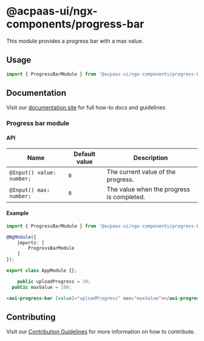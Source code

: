 # @acpaas-ui/ngx-components/progress-bar

This module provides a progress bar with a max value.

## Usage

```typescript
import { ProgressBarModule } from '@acpaas-ui/ngx-components/progress-bar'`;
```

## Documentation

Visit our [documentation site](https://acpaas-ui.digipolis.be/) for full how-to docs and guidelines

### Progress bar module

#### API

| Name         | Default value | Description |
| -----------  | ------ | -------------------------- |
| `@Input() value: number;` | `0` | The current value of the progress. |
| `@Input() max: number;` | `0` | The value when the progress is completed. |

#### Example

```typescript
import { ProgressBarModule } from '@acpaas-ui/ngx-components/progress-bar';

@NgModule({
	imports: [
		ProgressBarModule
	]
});

export class AppModule {};
```

```typescript
	public uploadProgress = 20;
  public maxValue = 100;
```

```html
<aui-progress-bar [value]="uploadProgress" max="maxValue"></aui-progress-bar>
```

## Contributing

Visit our [Contribution Guidelines](../../CONTRIBUTING.md) for more information on how to contribute.
